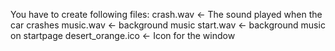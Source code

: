 You have to create following files:
crash.wav <- The sound played when the car crashes
music.wav <- background music
start.wav <- background music on startpage
desert_orange.ico <- Icon for the window

